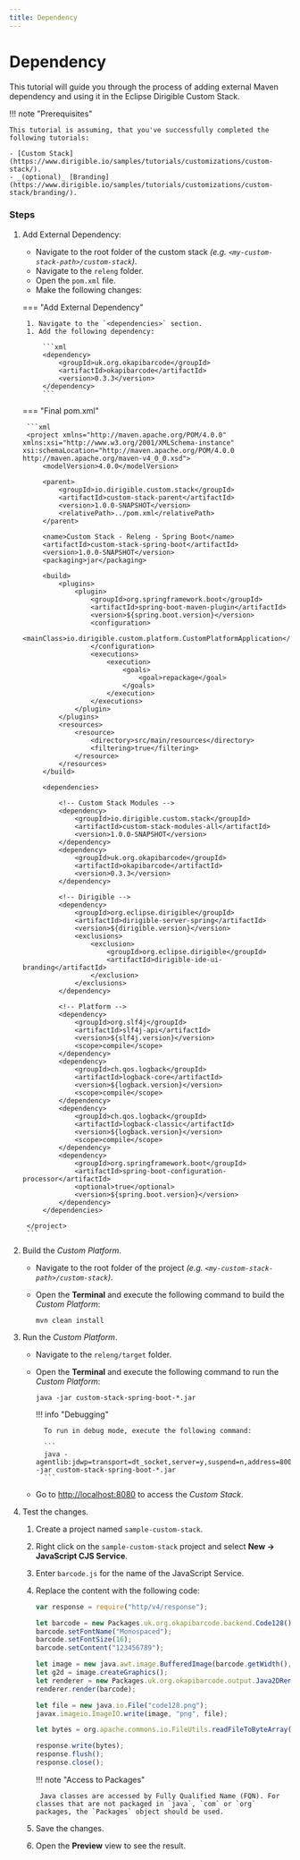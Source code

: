 ```yaml
---
title: Dependency
---
```


Dependency
===

This tutorial will guide you through the process of adding external Maven dependency and using it in the Eclipse Dirigible Custom Stack.

!!! note "Prerequisites"

	This tutorial is assuming, that you've successfully completed the following tutorials:

	- [Custom Stack](https://www.dirigible.io/samples/tutorials/customizations/custom-stack/).
	- _(optional)_ [Branding](https://www.dirigible.io/samples/tutorials/customizations/custom-stack/branding/).

### Steps

1. Add External Dependency:

    - Navigate to the root folder of the custom stack _(e.g. `<my-custom-stack-path>/custom-stack`)_.
	- Navigate to the `releng` folder.
	- Open the `pom.xml` file.
	- Make the following changes:

    === "Add External Dependency"

        1. Navigate to the `<dependencies>` section.
    	1. Add the following dependency:

    	    ```xml
    		<dependency>
				<groupId>uk.org.okapibarcode</groupId>
				<artifactId>okapibarcode</artifactId>
				<version>0.3.3</version>
			</dependency>
    		```

    === "Final pom.xml"

    	```xml
    	<project xmlns="http://maven.apache.org/POM/4.0.0" xmlns:xsi="http://www.w3.org/2001/XMLSchema-instance" xsi:schemaLocation="http://maven.apache.org/POM/4.0.0 http://maven.apache.org/maven-v4_0_0.xsd">
    	    <modelVersion>4.0.0</modelVersion>

    	    <parent>
    	        <groupId>io.dirigible.custom.stack</groupId>
    	        <artifactId>custom-stack-parent</artifactId>
    	        <version>1.0.0-SNAPSHOT</version>
    	        <relativePath>../pom.xml</relativePath>
    	    </parent>

    	    <name>Custom Stack - Releng - Spring Boot</name>
    	    <artifactId>custom-stack-spring-boot</artifactId>
    	    <version>1.0.0-SNAPSHOT</version>
    	    <packaging>jar</packaging>

    	    <build>
    	        <plugins>
    	            <plugin>
    	                <groupId>org.springframework.boot</groupId>
    	                <artifactId>spring-boot-maven-plugin</artifactId>
    	                <version>${spring.boot.version}</version>
    	                <configuration>
    	                    <mainClass>io.dirigible.custom.platform.CustomPlatformApplication</mainClass>
    	                </configuration>
    	                <executions>
    	                    <execution>
    	                        <goals>
    	                            <goal>repackage</goal>
    	                        </goals>
    	                    </execution>
    	                </executions>
    	            </plugin>
    	        </plugins>
    	        <resources>
    	            <resource>
    	                <directory>src/main/resources</directory>
    	                <filtering>true</filtering>
    	            </resource>
    	        </resources>
    	    </build>

    	    <dependencies>

    	        <!-- Custom Stack Modules -->
    	        <dependency>
    	            <groupId>io.dirigible.custom.stack</groupId>
    	            <artifactId>custom-stack-modules-all</artifactId>
    	            <version>1.0.0-SNAPSHOT</version>
    	        </dependency>
    	        <dependency>
    	            <groupId>uk.org.okapibarcode</groupId>
    	            <artifactId>okapibarcode</artifactId>
    	            <version>0.3.3</version>
    	        </dependency>

    	        <!-- Dirigible -->
    	        <dependency>
    	            <groupId>org.eclipse.dirigible</groupId>
    	            <artifactId>dirigible-server-spring</artifactId>
    	            <version>${dirigible.version}</version>
    	            <exclusions>
    	                <exclusion>
    	                    <groupId>org.eclipse.dirigible</groupId>
    	                    <artifactId>dirigible-ide-ui-branding</artifactId>
    	                </exclusion>
    	            </exclusions>
    	        </dependency>

    	        <!-- Platform -->
    	        <dependency>
    	            <groupId>org.slf4j</groupId>
    	            <artifactId>slf4j-api</artifactId>
    	            <version>${slf4j.version}</version>
    	            <scope>compile</scope>
    	        </dependency>
    	        <dependency>
    	            <groupId>ch.qos.logback</groupId>
    	            <artifactId>logback-core</artifactId>
    	            <version>${logback.version}</version>
    	            <scope>compile</scope>
    	        </dependency>
    	        <dependency>
    	            <groupId>ch.qos.logback</groupId>
    	            <artifactId>logback-classic</artifactId>
    	            <version>${logback.version}</version>
    	            <scope>compile</scope>
    	        </dependency>
    	        <dependency>
    	            <groupId>org.springframework.boot</groupId>
    	            <artifactId>spring-boot-configuration-processor</artifactId>
    	            <optional>true</optional>
    	            <version>${spring.boot.version}</version>
    	        </dependency>
    	    </dependencies>

    	</project>
    	```

1. Build the _Custom Platform_.

    - Navigate to the root folder of the project _(e.g. `<my-custom-stack-path>/custom-stack`)_.
	- Open the **Terminal** and execute the following command to build the _Custom Platform_:

	    ```
		mvn clean install
		```

1. Run the _Custom Platform_.

    - Navigate to the `releng/target` folder.
	- Open the **Terminal** and execute the following command to run the _Custom Platform_:

	    ```
		java -jar custom-stack-spring-boot-*.jar
		```

		!!! info "Debugging"

			To run in debug mode, execute the following command:

			```
			java -agentlib:jdwp=transport=dt_socket,server=y,suspend=n,address=8000 -jar custom-stack-spring-boot-*.jar
			```

	- Go to [http://localhost:8080](http://localhost:8080/) to access the _Custom Stack_.

1. Test the changes.

    1. Create a project named `sample-custom-stack`.
	1. Right click on the `sample-custom-stack` project and select **New &#8594; JavaScript CJS Service**.
	1. Enter `barcode.js` for the name of the JavaScript Service.
	1. Replace the content with the following code:

		```javascript
		var response = require("http/v4/response");

		let barcode = new Packages.uk.org.okapibarcode.backend.Code128();
		barcode.setFontName("Monospaced");
		barcode.setFontSize(16);
		barcode.setContent("123456789");

		let image = new java.awt.image.BufferedImage(barcode.getWidth(), barcode.getHeight(), java.awt.image.BufferedImage.TYPE_BYTE_GRAY);
		let g2d = image.createGraphics();
		let renderer = new Packages.uk.org.okapibarcode.output.Java2DRenderer(g2d, 1, java.awt.Color.WHITE, java.awt.Color.BLACK);
		renderer.render(barcode);

		let file = new java.io.File("code128.png");
		javax.imageio.ImageIO.write(image, "png", file);

		let bytes = org.apache.commons.io.FileUtils.readFileToByteArray(file);

		response.write(bytes);
		response.flush();
		response.close();
		```

		!!! note "Access to Packages"
		    
			Java classes are accessed by Fully Qualified Name (FQN). For classes that are not packaged in `java`, `com` or `org` packages, the `Packages` object should be used.


	1. Save the changes.
	1. Open the **Preview** view to see the result.